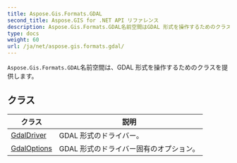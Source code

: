 ```yaml
---
title: Aspose.Gis.Formats.GDAL
second_title: Aspose.GIS for .NET API リファレンス
description: Aspose.Gis.Formats.GDAL名前空間はGDAL 形式を操作するためのクラスを提供します
type: docs
weight: 60
url: /ja/net/aspose.gis.formats.gdal/
---
```

`Aspose.Gis.Formats.GDAL`名前空間は、GDAL 形式を操作するためのクラスを提供します。

## クラス

| クラス | 説明 |
| --- | --- |
| [GdalDriver](./gdaldriver/) | GDAL 形式のドライバー。 |
| [GdalOptions](./gdaloptions/) | GDAL 形式のドライバー固有のオプション。 |



